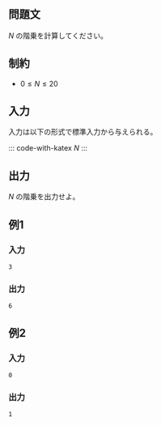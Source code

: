 ## 問題文

$N$ の階乗を計算してください。

## 制約

- $0\le N\le 20$

## 入力

入力は以下の形式で標準入力から与えられる。

::: code-with-katex
$N$
:::

## 出力

$N$ の階乗を出力せよ。

## 例1
### 入力
```
3
```

### 出力
```
6
```

## 例2
### 入力
```
0
```

### 出力
```
1
```
